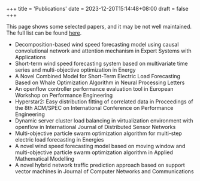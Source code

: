 +++
title = 'Publications'
date = 2023-12-20T15:14:48+08:00
draft = false
+++

This page shows some selected papers, and it may be not well maintained. The full list can be found [here](https://scholar.google.ch/citations?user=bPtby7UAAAAJ&hl=en&oi=ao).


- Decomposition-based wind speed forecasting model using causal convolutional network and attention mechanism in Expert Systems with Applications
- Short-term wind speed forecasting system based on multivariate time series and multi-objective optimization in Energy
- A Novel Combined Model for Short-Term Electric Load Forecasting Based on Whale Optimization Algorithm in Neural Processing Letters
- An openflow controller performance evaluation tool in European Workshop on Performance Engineering
- Hyperstar2: Easy distribution fitting of correlated data in Proceedings of the 8th ACM/SPEC on International Conference on Performance Engineering
- Dynamic server cluster load balancing in virtualization environment with openflow in International Journal of Distributed Sensor Networks
- Multi-objective particle swarm optimization algorithm for multi-step electric load forecasting in Energies
- A novel wind speed forecasting model based on moving window and multi-objective particle swarm optimization algorithm in Applied Mathematical Modelling
- A novel hybrid network traffic prediction approach based on support vector machines in Journal of Computer Networks and Communications

